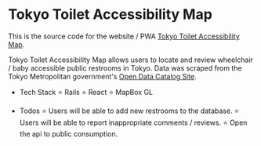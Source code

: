# Tokyo Toilet Accessibility Map

This is the source code for the website / PWA <a href="https://tokyo-toilet-map.herokuapp.com/">Tokyo Toilet Accessibility Map</a>.

Tokyo Toilet Accessibility Map allows users to locate and review wheelchair / baby accessible public restrooms in Tokyo. Data was scraped from the Tokyo Metropolitan government's <a href="https://portal.data.metro.tokyo.lg.jp/">Open Data Catalog Site</a>.

- Tech Stack
  ⭐️ Rails
  ⭐️ React
  ⭐️ MapBox GL

- Todos
  ⭐️ Users will be able to add new restrooms to the database.
  ⭐️ Users will be able to report inappropriate comments / reviews.
  ⭐️ Open the api to public consumption.
